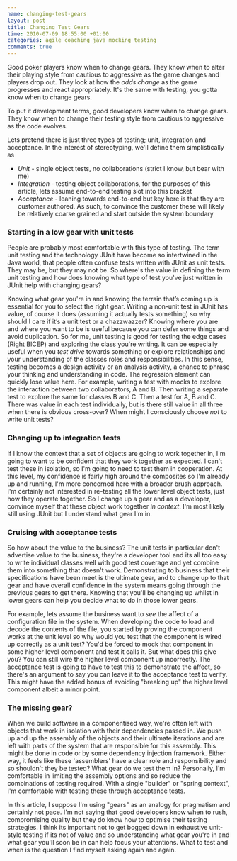 ```yaml
---
name: changing-test-gears
layout: post
title: Changing Test Gears
time: 2010-07-09 18:55:00 +01:00
categories: agile coaching java mocking testing
comments: true
---
```


Good poker players know when to change gears. They know when to alter their playing style from cautious to aggressive as the game changes and players drop out. They look at how the _odds change_ as the game progresses and react appropriately. It's the same with testing, you gotta know when to change gears.
  
To put it development terms, good developers know when to change gears. They
know when to change their testing style from cautious to aggressive as the
code evolves.

Lets pretend there is just three types of testing; unit, integration and
acceptance. In the interest of stereotyping, we'll define them simplistically
as

  * _Unit_ - single object tests, no collaborations (strict I know, but bear with me)
  * _Integration_ - testing object collaborations, for the purposes of this article, lets assume end-to-end testing slot into this bracket
  * _Acceptance_ - leaning towards end-to-end but key here is that they are customer authored. As such, to convince the customer these will likely be relatively coarse grained and start outside the system boundary

<!-- more -->

### Starting in a low gear with unit tests

  
People are probably most comfortable with this type of testing. The term unit
testing and the technology JUnit have become so intertwined in the Java world,
that people often confuse tests written with JUnit as unit tests. They may be,
but they may not be. So where's the value in defining the term unit testing
and how does knowing what type of test you've just written in JUnit help with
changing gears?

  
Knowing what gear you're in and knowing the terrain that’s coming up is
essential for you to select the right gear. Writing a non-unit test in JUnit
has value, of course it does (assuming it actually tests something) so why
should I care if it’s a unit test or a chazzwazzer? Knowing where you are and
where you want to be is useful because you can defer some things and avoid
duplication. So for me, unit testing is good for testing the edge cases (Right
BICEP) and exploring the class you're writing. It can be especially useful
when you _test drive_ towards something or explore relationships and your
understanding of the classes roles and responsibilities. In this sense,
testing becomes a design activity or an analysis activity, a chance to phrase
your thinking and understanding in code. The regression element can quickly
lose value here. For example, writing a test with mocks to explore the
interaction between two collaborators, A and B. Then writing a separate test
to explore the same for classes B and C. Then a test for A, B and C. There was
value in each test individually, but is there still value in all three when
there is obvious cross-over? When might I consciously choose _not_ to write
unit tests?

  

### Changing up to integration tests

  
If I know the context that a set of objects are going to work together in, I'm
going to want to be confident that they work together as expected. I can't
test these in isolation, so I'm going to need to test them in cooperation. At
this level, my confidence is fairly high around the composites so I'm already
up and running, I'm more concerned here with a broader brush approach. I'm
certainly not interested in re-testing all the lower level object tests, just
how they operate together. So I change up a gear and as a developer, convince
myself that these object work together _in context_. I'm most likely still
using JUnit but I understand what gear I'm in.

  

### Cruising with acceptance tests

  
So how about the value to the business? The unit tests in particular don't
advertise value to the business, they're a developer tool and its all too easy
to write individual classes well with good test coverage and yet combine them
into something that doesn't work. Demonstrating to business that their
specifications have been meet is the ultimate gear, and to change up to that
gear and have overall confidence in the system means going through the
previous gears to get there. Knowing that you'll be changing up whilst in
lower gears can help you decide what to do in those lower gears.

  
For example, lets assume the business want to _see_ the affect of a
configuration file in the system. When developing the code to load and decode
the contents of the file, you started by proving the component works at the
unit level so why would you test that the component is wired up correctly as a
unit test? You'd be forced to mock that component in some higher level
component and test it calls it. But what does this give you? You can still
wire the higher level component up incorrectly. The acceptance test is going
to have to test this to demonstrate the affect, so there's an argument to say
you can leave it to the acceptance test to verify. This might have the added
bonus of avoiding "breaking up" the higher level component albeit a minor
point.

  

### The missing gear?

  
When we build software in a componentised way, we're often left with objects
that work in isolation with their dependencies passed in. We push up and up
the assembly of the objects and their ultimate iterations and are left with
parts of the system that are responsible for this assembly. This might be
done in code or by some dependency injection framework. Either way,
it feels like these 'assemblers' have a clear role
and responsibility and so shouldn't they be tested? What gear do we test them
in? Personally, I'm comfortable in limiting the assembly options and so reduce
the combinations of testing required. With a single "builder" or "spring
context", I'm comfortable with testing these through acceptance tests.

  
In this article, I suppose I'm using "gears" as an analogy for pragmatism and
certainly not pace. I'm not saying that good developers know when to rush,
compromising quality but they do know how to optimise their testing
strategies. I think its important not to get bogged down in exhaustive unit-
style testing if its not of value and so understanding what gear you're in and
what gear you'll soon be in can help focus your attentions. What to test and
when is the question I find myself asking again and again.

  



